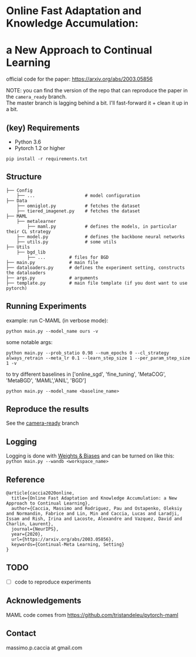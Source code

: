 # Online Fast Adaptation and Knowledge Accumulation:
# a New Approach to Continual Learning 

official code for the paper: https://arxiv.org/abs/2003.05856 

NOTE: you can find the version of the repo that can reproduce the paper in the `camera_ready` branch. <br>
The master branch is lagging behind a bit. I'll fast-forward it + clean it up in a bit.


## (key) Requirements 
- Python 3.6
- Pytorch 1.2 or higher

`pip install -r requirements.txt`

## Structure


    ├── Config
        ├── ...                   # model configuration
    ├── Data
        ├── omniglot.py           # fetches the dataset      
        ├── tiered_imagenet.py    # fetches the dataset
    ├── MAML           
        ├── metalearner
            ├── maml.py           # defines the models, in particular their CL strategy
        ├── model.py              # defines the backbone neural networks
        ├── utils.py              # some utils    
    ├── Utils
        ├── bgd_lib
            ├── ...         # files for BGD      
    ├── main.py             # main file
    ├── dataloaders.py      # defines the experiment setting, constructs the dataloaders    
    ├── args.py             # arguments
    ├── template.py         # main file template (if you dont want to use pytorch)
   


## Running Experiments


example: run C-MAML (in verbose mode):

```
python main.py --model_name ours -v
```

some notable args:  </br>

```
python main.py --prob_statio 0.98 --num_epochs 0 --cl_strategy always_retrain --meta_lr 0.1 --learn_step_size 1 --per_param_step_size 1 -v 
```

to try different baselines in ['online_sgd', 'fine_tuning', 'MetaCOG', 'MetaBGD', 'MAML','ANIL', 'BGD']  </br>

`python main.py --model_name <baseline_name>`


## Reproduce the results

See the [camera-ready](https://github.com/ElementAI/osaka/tree/camera_ready) branch


## Logging

Logging is done with [Weights & Biases](https://www.wandb.com/) and can be turned on like this: </br>
`python main.py --wandb <workspace_name>`

## Reference

```
@article{caccia2020online,
  title={Online Fast Adaptation and Knowledge Accumulation: a New Approach to Continual Learning},
  author={Caccia, Massimo and Rodriguez, Pau and Ostapenko, Oleksiy and Normandin, Fabrice and Lin, Min and Caccia, Lucas and Laradji, Issam and Rish, Irina and Lacoste, Alexandre and Vazquez, David and Charlin, Laurent},
  journal={NeurIPS},
  year={2020},
  url={https://arxiv.org/abs/2003.05856},
  keywords={Continual-Meta Learning, Setting}
}
```

## TODO

- [ ] code to reproduce experiments

## Acknowledgements

MAML code comes from https://github.com/tristandeleu/pytorch-maml

## Contact

massimo.p.caccia at gmail.com





